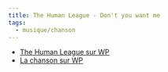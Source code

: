 ```yaml
---
title: The Human League - Don't you want me
tags:
  - musique/chanson
---
```


- [The Human League sur WP](https://en.wikipedia.org/wiki/The_Human_League)
- [La chanson sur WP](https://en.wikipedia.org/wiki/Don%27t_You_Want_Me)